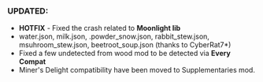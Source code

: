 ### UPDATED: 
- **HOTFIX** - Fixed the crash related to **Moonlight lib**
- water.json, milk.json, .powder_snow.json, rabbit_stew.json, msuhroom_stew.json, beetroot_soup.json (thanks to CyberRat7*)
- Fixed a few undetected from wood mod to be detected via **Every Compat**
- Miner's Delight compatibility have been moved to Supplementaries mod.  